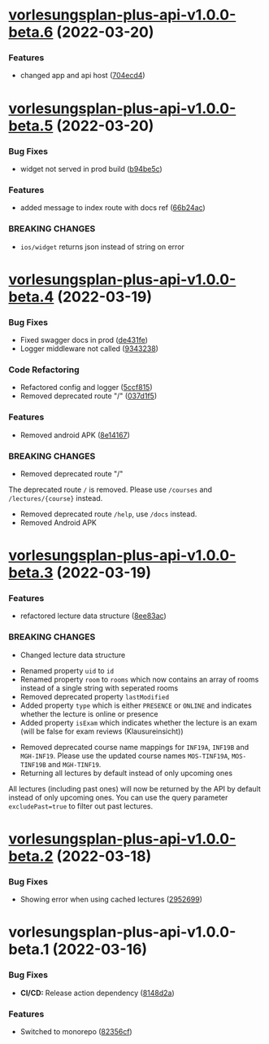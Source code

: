 # [vorlesungsplan-plus-api-v1.0.0-beta.6](https://github.com/larsrickert/vorlesungsplan-plus/compare/vorlesungsplan-plus-api-v1.0.0-beta.5...vorlesungsplan-plus-api-v1.0.0-beta.6) (2022-03-20)


### Features

* changed app and api host ([704ecd4](https://github.com/larsrickert/vorlesungsplan-plus/commit/704ecd4735190faf43e7fd27390879da94ffcf45))

# [vorlesungsplan-plus-api-v1.0.0-beta.5](https://github.com/larsrickert/vorlesungsplan-plus/compare/vorlesungsplan-plus-api-v1.0.0-beta.4...vorlesungsplan-plus-api-v1.0.0-beta.5) (2022-03-20)


### Bug Fixes

* widget not served in prod build ([b94be5c](https://github.com/larsrickert/vorlesungsplan-plus/commit/b94be5c00e341fb0d49c8ab027cbc852a7809bf5))


### Features

* added message to index route with docs ref ([66b24ac](https://github.com/larsrickert/vorlesungsplan-plus/commit/66b24ac51e41debdd6f2a4f8a5e5e8b167cf4020))


### BREAKING CHANGES

* `ios/widget` returns json instead of string on error

# [vorlesungsplan-plus-api-v1.0.0-beta.4](https://github.com/larsrickert/vorlesungsplan-plus/compare/vorlesungsplan-plus-api-v1.0.0-beta.3...vorlesungsplan-plus-api-v1.0.0-beta.4) (2022-03-19)


### Bug Fixes

* Fixed swagger docs in prod ([de431fe](https://github.com/larsrickert/vorlesungsplan-plus/commit/de431fef38308ee7c3dc2c619f2a196f01fe035c))
* Logger middleware not called ([9343238](https://github.com/larsrickert/vorlesungsplan-plus/commit/9343238a2ae9a84c08236aee15ec3df8feaa4653))


### Code Refactoring

* Refactored config and logger ([5ccf815](https://github.com/larsrickert/vorlesungsplan-plus/commit/5ccf81575bbc4885b7f48d50d609deec12b4ab8d))
* Removed deprecated route "/" ([037d1f5](https://github.com/larsrickert/vorlesungsplan-plus/commit/037d1f55a6a1a9a7c2fe67a6819b5c6b1341483e))


### Features

* Removed android APK ([8e14167](https://github.com/larsrickert/vorlesungsplan-plus/commit/8e1416700fc926d2048e79dbca812e39e739b84e))


### BREAKING CHANGES

* Removed deprecated route "/"

The deprecated route `/` is removed.
Please use `/courses` and `/lectures/{course}` instead.
* Removed deprecated route `/help`, use `/docs` instead.
* Removed Android APK

# [vorlesungsplan-plus-api-v1.0.0-beta.3](https://github.com/larsrickert/vorlesungsplan-plus/compare/vorlesungsplan-plus-api-v1.0.0-beta.2...vorlesungsplan-plus-api-v1.0.0-beta.3) (2022-03-19)


### Features

* refactored lecture data structure ([8ee83ac](https://github.com/larsrickert/vorlesungsplan-plus/commit/8ee83ac10d4c3b0621c24eb4598bff5763d78527))


### BREAKING CHANGES

* Changed lecture data structure

- Renamed property `uid` to `id`
- Renamed property `room` to `rooms` which now contains an array of rooms instead of a single string with seperated rooms
- Removed deprecated property `lastModified`
- Added property `type` which is either `PRESENCE` or `ONLINE` and indicates whether the lecture is online or presence
- Added property `isExam` which indicates whether the lecture is an exam (will be false for exam reviews (Klausureinsicht))
* Removed deprecated course name mappings for `INF19A`, `INF19B` and `MGH-INF19`. Please use the updated course names `MOS-TINF19A`, `MOS-TINF19B` and `MGH-TINF19`.
* Returning all lectures by default instead of only upcoming ones

All lectures (including past ones) will now be returned by the API by default instead of only upcoming
ones. You can use the query parameter `excludePast=true` to filter out past lectures.

# [vorlesungsplan-plus-api-v1.0.0-beta.2](https://github.com/larsrickert/vorlesungsplan-plus/compare/vorlesungsplan-plus-api-v1.0.0-beta.1...vorlesungsplan-plus-api-v1.0.0-beta.2) (2022-03-18)


### Bug Fixes

* Showing error when using cached lectures ([2952699](https://github.com/larsrickert/vorlesungsplan-plus/commit/2952699d7ef368e758315c9dd46c100ca76611c0))

# vorlesungsplan-plus-api-v1.0.0-beta.1 (2022-03-16)


### Bug Fixes

* **CI/CD:** Release action dependency ([8148d2a](https://github.com/larsrickert/vorlesungsplan-plus/commit/8148d2a69de7f026cebc7665772bd2bacdf13a9d))


### Features

* Switched to monorepo ([82356cf](https://github.com/larsrickert/vorlesungsplan-plus/commit/82356cf7832e929bc31d399b12950131e55af675))
